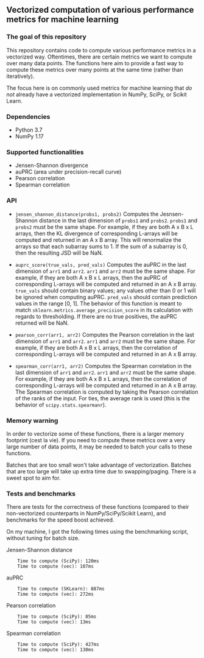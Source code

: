 ## Vectorized computation of various performance metrics for machine learning

### The goal of this repository
This repository contains code to compute various performance metrics in a vectorized way. Oftentimes, there are certain metrics we want to compute over many data points. The functions here aim to provide a fast way to compute these metrics over many points at the same time (rather than iteratively).

The focus here is on commonly used metrics for machine learning that _do not_ already have a vectorized implementation in NumPy, SciPy, or Scikit Learn.

### Dependencies
- Python 3.7
- NumPy 1.17

### Supported functionalities
- Jensen-Shannon divergence
- auPRC (area under precision-recall curve)
- Pearson correlation
- Spearman correlation

### API
- `jensen_shannon_distance(probs1, probs2)`
Computes the Jesnsen-Shannon distance in the last dimension of `probs1` and `probs2`. `probs1` and `probs2` must be the same shape. For example, if they are both A x B x L arrays, then the KL divergence of corresponding L-arrays will be computed and returned in an A x B array. This will renormalize the arrays so that each subarray sums to 1. If the sum of a subarray is 0, then the resulting JSD will be NaN.

- `auprc_score(true_vals, pred_vals)`
Computes the auPRC in the last dimension of `arr1` and `arr2`. `arr1` and `arr2` must be the same shape. For example, if they are both A x B x L arrays, then the auPRC of corresponding L-arrays will be computed and returned in an A x B array. `true_vals` should contain binary values; any values other than 0 or 1 will be ignored when computing auPRC. `pred_vals` should contain prediction values in the range [0, 1]. The behavior of this function is meant to match `sklearn.metrics.average_precision_score` in its calculation with regards to thresholding. If there are no true positives, the auPRC returned will be NaN.

- `pearson_corr(arr1, arr2)`
Computes the Pearson correlation in the last dimension of `arr1` and `arr2`. `arr1` and `arr2` must be the same shape. For example, if they are both A x B x L arrays, then the correlation of corresponding L-arrays will be computed and returned in an A x B array.

- `spearman_corr(arr1, arr2)`
Computes the Spearman correlation in the last dimension of `arr1` and `arr2`. `arr1` and `arr2` must be the same shape. For example, if they are both A x B x L arrays, then the correlation of corresponding L-arrays will be computed and returned in an A x B array. The Spearman correlation is computed by taking the Pearson correlation of the ranks of the input. For ties, the average rank is used (this is the behavior of `scipy.stats.spearmanr`).

### Memory warning
In order to vectorize some of these functions, there is a larger memory footprint (cest la vie). If you need to compute these metrics over a very large number of data points, it may be needed to batch your calls to these functions.

Batches that are too small won't take advantage of vectorization. Batches that are too large will take up extra time due to swapping/paging. There is a sweet spot to aim for.

### Tests and benchmarks
There are tests for the correctness of these functions (compared to their non-vectorized counterparts in NumPy/SciPy/Scikit Learn), and benchmarks for the speed boost achieved.

On my machine, I got the following times using the benchmarking script, without tuning for batch size.

Jensen-Shannon distance

        Time to compute (SciPy): 120ms
        Time to compute (vec): 107ms

auPRC

        Time to compute (SKLearn): 887ms
        Time to compute (vec): 272ms

Pearson correlation

        Time to compute (SciPy): 85ms
        Time to compute (vec): 13ms

Spearman correlation

        Time to compute (SciPy): 427ms
        Time to compute (vec): 130ms
